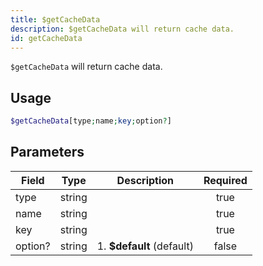 ```yaml
---
title: $getCacheData
description: $getCacheData will return cache data.
id: getCacheData
---
```


`$getCacheData` will return cache data.

## Usage

```php
$getCacheData[type;name;key;option?]
```

## Parameters

| Field     | Type     | Description             | Required |
|-----------|----------|-------------------------|:--------:|
| type      | string   |                |   true   |
| name      | string   |                |   true   |
| key      | string   |                |   true   |
| option?      | string   | 1. **$default** (default)               |   false   |